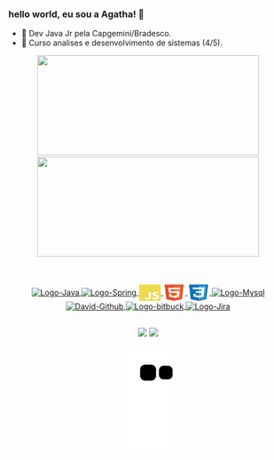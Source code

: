 ### hello world, eu sou a Agatha! 👋

- 🔭 Dev Java Jr pela Capgemini/Bradesco.
- 🔭 Curso analises e desenvolvimento de sistemas (4/5).

<div align="center">
  <a href="https://github.com/agathalouise">
  <img height="180em" width="400em" src="https://github-readme-stats.vercel.app/api?username=agathalouise&show_icons=true&theme=dracula&include_all_commits=true&count_private=true"/>
  <img height="180em" width="400em" src="https://github-readme-stats.vercel.app/api/top-langs/?username=agathalouise&layout=compact&langs_count=7&theme=dracula"/>
</div>
  
  ##
  
 <div align="center"><br>
    <img align="center" alt="Logo-Java" height="30" width="40" src="https://cdn.jsdelivr.net/gh/devicons/devicon/icons/java/java-original-wordmark.svg" />
    <img align="center" alt="Logo-Spring" height="30" width="40" src="https://cdn.jsdelivr.net/gh/devicons/devicon/icons/spring/spring-original-wordmark.svg" />
    <img align="center" alt="logo-Js" height="30" width="40" src="https://raw.githubusercontent.com/devicons/devicon/master/icons/javascript/javascript-plain.svg">
    <img align="center" alt="David-HTML" height="30" width="40" src="https://raw.githubusercontent.com/devicons/devicon/master/icons/html5/html5-original.svg">
    <img align="center" alt="David-CSS" height="30" width="40" src="https://raw.githubusercontent.com/devicons/devicon/master/icons/css3/css3-original.svg">
    <img align="center" alt="Logo-Mysql" height="30" width="40" src="https://cdn.jsdelivr.net/gh/devicons/devicon/icons/mysql/mysql-original-wordmark.svg" />
    <img align="center" alt="David-Github" height="30" width="40" src="https://cdn.jsdelivr.net/gh/devicons/devicon/icons/github/github-original.svg" />
    <img align="center" alt="Logo-bitbuck" height="30" width="40" src="https://cdn.jsdelivr.net/gh/devicons/devicon/icons/bitbucket/bitbucket-original-wordmark.svg" />
    <img align="center" alt="Logo-Jira" height="30" width="40"  src="https://cdn.jsdelivr.net/gh/devicons/devicon/icons/jira/jira-original-wordmark.svg" />
  </div>

  ##
  
<div align="center"> 
  <a href = "mailto:trabalhos.agatha@gmail.com"><img src="https://img.shields.io/badge/-Gmail-%23333?style=for-the-badge&logo=gmail&logoColor=white" target="_blank"></a>
  <a href="https://www.linkedin.com/in/agatha-louise/" target="_blank"><img src="https://img.shields.io/badge/-LinkedIn-%230077B5?style=for-the-badge&logo=linkedin&logoColor=white" target="_blank"></a>
  
  ![Snake animation](https://github.com/agathalouise/agathalouise/blob/output/github-contribution-grid-snake.svg)
  
</div>
